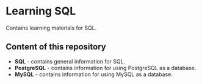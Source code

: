 # Learning SQL

Contains learning materials for SQL.

## Content of this repository

- **SQL** - contains general information for SQL.
- **PostgreSQL** - contains information for using PostgreSQL as a database.
- **MySQL** - contains information for using MySQL as a database.
